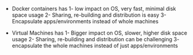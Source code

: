 - Docker containers has
   1- low impact on OS, very fast, minimal disk space usage
    2- Sharing, re-building and distribution is easy
   3- Encapsulate apps/environments instead of whole machines

- Virtual Machines has
   1- Bigger impact on OS, slower, higher disk space usage
    2- Sharing, re-building and distribution can be challenging
    3- encapsulate the whole machines instead of just apps/environments
     